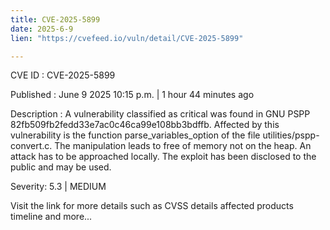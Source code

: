 ```yaml
---
title: CVE-2025-5899
date: 2025-6-9
lien: "https://cvefeed.io/vuln/detail/CVE-2025-5899"

---
```


CVE ID : CVE-2025-5899

Published :  June 9
2025
10:15 p.m. | 1 hour
44 minutes ago

Description : A vulnerability classified as critical was found in GNU PSPP 82fb509fb2fedd33e7ac0c46ca99e108bb3bdffb. Affected by this vulnerability is the function parse_variables_option of the file utilities/pspp-convert.c. The manipulation leads to free of memory not on the heap. An attack has to be approached locally. The exploit has been disclosed to the public and may be used.

Severity: 5.3 | MEDIUM

Visit the link for more details
such as CVSS details
affected products
timeline
and more...
